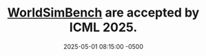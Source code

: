 ---
title: <a href="https://iranqin.github.io/WorldSimBench.github.io/" target="_blank">WorldSimBench</a> are accepted by ICML 2025.
date: 2025-05-01 08:15:00 -0500
---